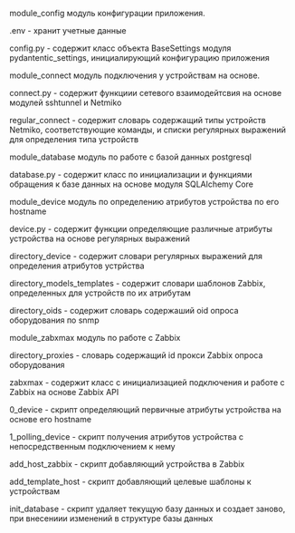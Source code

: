 module_config модуль конфигурации приложения.

  .env - хранит учетные данные
  
  config.py - содержит класс объекта BaseSettings модуля pydantentic_settings, инициалирующий конфигурацию приложения

module_connect модуль подключения у устройствам на основе.

  connect.py - содержит функциии сетевого взаимодейтсвия на основе модулей sshtunnel и Netmiko
  
  regular_connect - содержит словарь содержащий типы устройств Netmiko, соответствующие команды, и списки регулярных выражений для определения типа устройств

module_database модуль по работе с базой данных postgresql

  database.py - содержит класс по инициализации и функциями обращения к базе данных на основе модуля SQLAlchemy Core

module_device модуль по определению атрибутов устройства по его hostname

  device.py - содержит функции определяющие различные атрибуты устройства на основе регулярных выражений
  
  directory_device - содержит словари регулярных выражений для определения атрибутов устрйства
  
  directory_models_templates - содержит словари шаблонов Zabbix, определенных для устройств по их атрибутам
  
  directory_oids - содержит словарь содержаший oid опроса оборудования по snmp

module_zabxmax модуль по работе с Zabbix

  directory_proxies - словарь содержащий id прокси Zabbix опроса оборудования
  
  zabxmax - содержит класс с инициализацией подключения и работе с Zabbix на основе Zabbix API

0_device - скрипт определяющий первичные атрибуты устройства на основе его hostname

1_polling_device - скрипт получения атрибутов устройства с непосредственным подключением к нему

add_host_zabbix - скрипт добавляющий устройства в Zabbix

add_template_host - скрипт добавляющий целевые шаблоны к устройствам

init_database - скрипт удаляет текущую базу данных и создает заново, при внесениии изменений в структуре базы данных 
